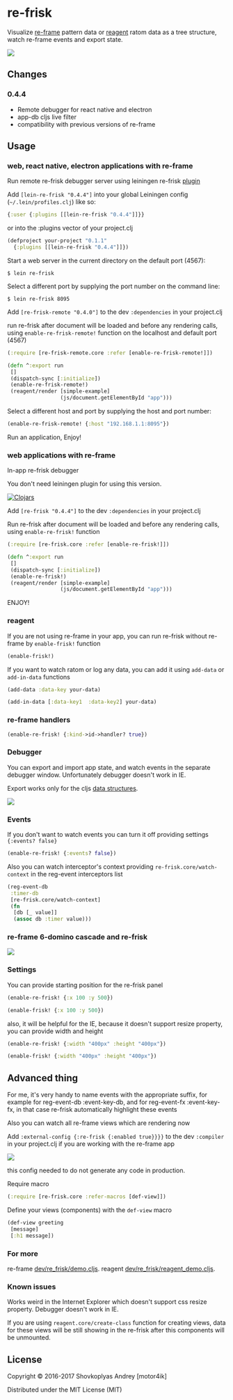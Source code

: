 # re-frisk

Visualize [re-frame](https://github.com/Day8/re-frame) pattern data or [reagent](https://reagent-project.github.io) ratom data as a tree structure, watch re-frame events and export state.

<img src="img/re-frisk-debugger.gif">

## Changes

### 0.4.4

- Remote debugger for react native and electron
- app-db cljs live filter
- сompatibility with previous versions of re-frame


## Usage

### web, react native, electron applications with re-frame 

Run remote re-frisk debugger server using leiningen re-frisk [plugin](https://github.com/flexsurfer/lein-re-frisk)

Add `[lein-re-frisk "0.4.4"]` into your global Leiningen config (`~/.lein/profiles.clj`) like so:

```clojure
{:user {:plugins [[lein-re-frisk "0.4.4"]]}}
```

or into the :plugins vector of your project.clj

```clojure
(defproject your-project "0.1.1"
  {:plugins [[lein-re-frisk "0.4.4"]]})
```

Start a web server in the current directory on the default port (4567):

    $ lein re-frisk

Select a different port by supplying the port number on the command line:

    $ lein re-frisk 8095


Add `[re-frisk-remote "0.4.0"]` to the dev `:dependencies` in your project.clj
                                
run re-frisk after document will be loaded and before any rendering calls, using `enable-re-frisk-remote!` function on the localhost and default port (4567)

```clojure
(:require [re-frisk-remote.core :refer [enable-re-frisk-remote!]])

(defn ^:export run
 []
 (dispatch-sync [:initialize])
 (enable-re-frisk-remote!)
 (reagent/render [simple-example]
                 (js/document.getElementById "app")))
```

Select a different host and port by supplying the host and port number:

```clojure
(enable-re-frisk-remote! {:host "192.168.1.1:8095"})
```

Run an application,
Enjoy!


### web applications with re-frame

In-app re-frisk debugger 

You don't need leiningen plugin for using this version.
 
[![Clojars](https://img.shields.io/clojars/v/re-frisk.svg)](https://clojars.org/re-frisk)
 
Add `[re-frisk "0.4.4"]` to the dev `:dependencies` in your project.clj

Run re-frisk after document will be loaded and before any rendering calls, using `enable-re-frisk!` function

```clojure
(:require [re-frisk.core :refer [enable-re-frisk!]])

(defn ^:export run
 []
 (dispatch-sync [:initialize])
 (enable-re-frisk!)
 (reagent/render [simple-example]
                 (js/document.getElementById "app")))
```

ENJOY!

### reagent
If you are not using re-frame in your app, you can run re-frisk without re-frame by `enable-frisk!` function

```clojure
(enable-frisk!)
```

If you want to watch ratom or log any data, you can add it using `add-data` or `add-in-data` functions

```clojure
(add-data :data-key your-data)

(add-in-data [:data-key1  :data-key2] your-data)
```

### re-frame handlers

```clojure
(enable-re-frisk! {:kind->id->handler? true})
```

### Debugger

You can export and import app state, and watch events in the separate debugger window.
Unfortunately debugger doesn't work in IE.

Export works only for the cljs [data structures](https://github.com/cognitect/transit-cljs#default-type-mapping).

<img src="img/debugger.png">

### Events

If you don't want to watch events you can turn it off providing settings `{:events? false}`

```clojure
(enable-re-frisk! {:events? false})
```

Also you can watch interceptor's context providing `re-frisk.core/watch-context` in the reg-event interceptors list

```clojure
(reg-event-db
 :timer-db
 [re-frisk.core/watch-context]
 (fn
  [db [_ value]]
  (assoc db :timer value)))
```

### re-frame 6-domino cascade and re-frisk

[<img src="https://docs.google.com/drawings/d/1ptKAIPfb_gtwwSqYmt-JGTkwPVm_6LeWjjm-FcWznBs/pub?w=1786&amp;h=916">](
https://docs.google.com/drawings/d/1ptKAIPfb_gtwwSqYmt-JGTkwPVm_6LeWjjm-FcWznBs/edit?usp=sharing)

### Settings

You can provide starting position for the re-frisk panel

```clojure
(enable-re-frisk! {:x 100 :y 500})

(enable-frisk! {:x 100 :y 500})
```

also, it will be helpful for the IE, because it doesn't support resize property, you can provide width and height

```clojure
(enable-re-frisk! {:width "400px" :height "400px"})

(enable-frisk! {:width "400px" :height "400px"})
```


## Advanced thing

For me, it's very handy to name events with the appropriate suffix, for example for reg-event-db :event-key-db, and for reg-event-fx :event-key-fx, in that case re-frisk automatically highlight these events

Also you can watch all re-frame views which are rendering now

Add `:external-config {:re-frisk {:enabled true}}}}` to the dev `:compiler` in your project.clj if you are working with the re-frame app

<img src="img/re-frisk-project.png">

this config needed to do not generate any code in production.


Require macro
```clojure
(:require [re-frisk.core :refer-macros [def-view]])
```

Define your views (components) with the `def-view` macro

```clojure
(def-view greeting
 [message]
 [:h1 message])
```


### For more

re-frame [dev/re_frisk/demo.cljs](https://github.com/flexsurfer/re-frisk/blob/master/dev/re_frisk/demo.cljs).
reagent [dev/re_frisk/reagent_demo.cljs](https://github.com/flexsurfer/re-frisk/blob/master/dev/re_frisk/reagent_demo.cljs).

### Known issues

Works weird in the Internet Explorer which doesn't support css resize property.
Debugger doesn't work in IE.

If you are using `reagent.core/create-class` function for creating views, data for these views will be still showing in the re-frisk after this components will be unmounted.

## License

Copyright © 2016-2017 Shovkoplyas Andrey [motor4ik]

Distributed under the MIT License (MIT)
